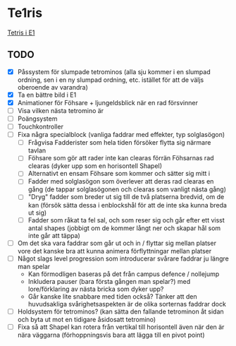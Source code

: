 # Te1ris
[Tetris i E1](https://pyro-cryo.github.io/Te1ris/)

## TODO
- [x] Påssystem för slumpade tetrominos (alla sju kommer i en slumpad ordning, sen i en ny slumpad ordning, etc. istället för att de väljs oberoende av varandra)
- [x] Ta en bättre bild i E1
- [x] Animationer för Föhsare + ljungeldsblick när en rad försvinner
- [ ] Visa vilken nästa tetromino är
- [ ] Poängsystem
- [ ] Touchkontroller
- [ ] Fixa några specialblock (vanliga faddrar med effekter, typ solglasögon)
    - [ ] Frågvisa Fadderister som hela tiden försöker flytta sig närmare tavlan
    - [ ] Föhsare som gör att rader inte kan clearas förrän Föhsarnas rad clearas (dyker upp som en horisontell ShapeI)
    - [ ] Alternativt en ensam Föhsare som kommer och sätter sig mitt i 
    - [ ] Fadder med solglasögon som överlever att deras rad clearas en gång (de tappar solglasögonen och clearas som vanligt nästa gång)
    - [ ] "Dryg" fadder som breder ut sig till de två platserna bredvid, om de kan (försök sätta dessa i enblockshål för att de inte ska kunna breda ut sig)
    - [ ] Fadder som råkat ta fel sal, och som reser sig och går efter ett visst antal shapes (jobbigt om de kommer långt ner och skapar hål som inte går att täppa)
- [ ] Om det ska vara faddrar som går ut och in / flyttar sig mellan platser vore det kanske bra att kunna animera förflyttningar mellan platser
- [ ] Något slags level progression som introducerar svårare faddrar ju längre man spelar
    - Kan förmodligen baseras på det från campus defence / nollejump
    - Inkludera pauser (bara första gången man spelar?) med lore/förklaring av nästa bricka som dyker upp?
    - Går kanske lite snabbare med tiden också? Tänker att den huvudsakliga svårighetsaspekten är de olika sorternas faddrar dock
- [ ] Holdsystem för tetrominos? (kan sätta den fallande tetrominon åt sidan och byta ut mot en tidigare åsidosatt tetromino)
- [ ] Fixa så att ShapeI kan rotera från vertikal till horisontell även när den är nära väggarna (förhoppningsvis bara att lägga till en pivot point)